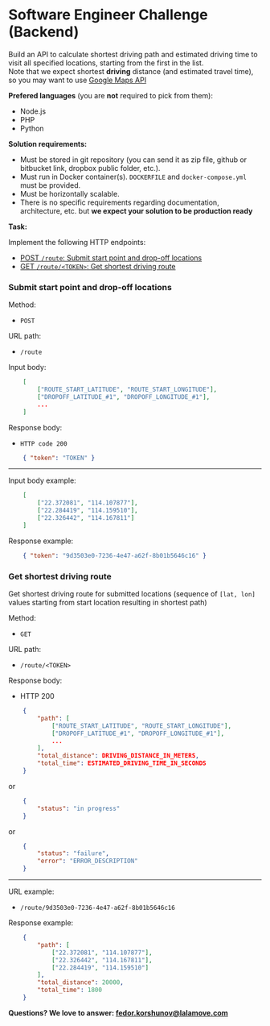 # Software Engineer Challenge (Backend)

Build an API to calculate shortest driving path and estimated driving time to visit all specified locations, starting from the first in the list.  
Note that we expect shortest **driving** distance (and estimated travel time), so you may want to use [Google Maps API](https://developers.google.com/maps/)  

**Prefered languages** (you are **not** required to pick from them):
 - Node.js
 - PHP
 - Python

**Solution requirements:**
 - Must be stored in git repository (you can send it as zip file, github or bitbucket link, dropbox public folder, etc.).
 - Must run in Docker container(s). `DOCKERFILE` and `docker-compose.yml` must be provided.
 - Must be horizontally scalable.
 - There is no specific requirements regarding documentation, architecture, etc. but **we expect your solution to be production ready**

**Task:**

Implement the following HTTP endpoints:

- [POST `/route`: Submit start point and drop-off locations](#submit-start-point-and-drop-off-locations)
- [GET `/route/<TOKEN>`: Get shortest driving route](#get-shortest-driving-route)

### Submit start point and drop-off locations

Method:  
 - `POST`

URL path:  
 - `/route`

Input body:  

```json
    [
    	["ROUTE_START_LATITUDE", "ROUTE_START_LONGITUDE"],
    	["DROPOFF_LATITUDE_#1", "DROPOFF_LONGITUDE_#1"],
    	...
    ]
```

Response body:  
 - `HTTP code 200`  

```json
    { "token": "TOKEN" }
```

---

Input body example:

```json
    [
    	["22.372081", "114.107877"],
    	["22.284419", "114.159510"],
    	["22.326442", "114.167811"]
    ]
```

Response example:

```json
    { "token": "9d3503e0-7236-4e47-a62f-8b01b5646c16" }
```

### Get shortest driving route
Get shortest driving route for submitted locations (sequence of `[lat, lon]` values starting from start location resulting in shortest path)

Method:  
- `GET`

URL path:  
- `/route/<TOKEN>`

Response body:  
- HTTP 200  

```json
    {
    	"path": [
    		["ROUTE_START_LATITUDE", "ROUTE_START_LONGITUDE"],
    		["DROPOFF_LATITUDE_#1", "DROPOFF_LONGITUDE_#1"],
    		...
    	],
    	"total_distance": DRIVING_DISTANCE_IN_METERS,
    	"total_time": ESTIMATED_DRIVING_TIME_IN_SECONDS
    }
```  
or  

```json
    {
    	"status": "in progress"
    }
```  
or  

```json
    {
    	"status": "failure",
    	"error": "ERROR_DESCRIPTION"
    }
```

---

URL example:  
 - `/route/9d3503e0-7236-4e47-a62f-8b01b5646c16`

Response example:  
```json
    {
    	"path": [
    		["22.372081", "114.107877"],
    		["22.326442", "114.167811"],
    		["22.284419", "114.159510"]
    	],
    	"total_distance": 20000,
    	"total_time": 1800
    }
```

**Questions? We love to answer: <fedor.korshunov@lalamove.com>**